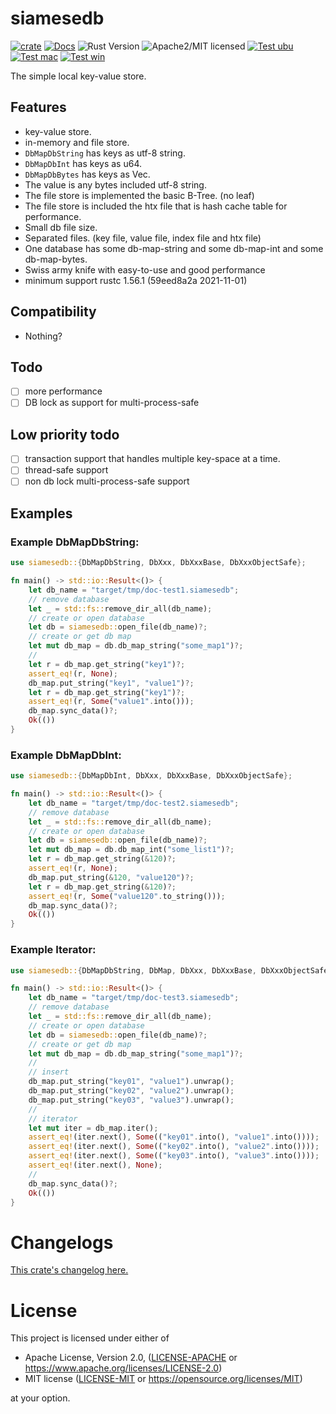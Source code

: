 # siamesedb

[![crate][crate-image]][crate-link]
[![Docs][docs-image]][docs-link]
![Rust Version][rustc-image]
![Apache2/MIT licensed][license-image]
[![Test ubu][test-ubuntu-image]][test-ubuntu-link]
[![Test mac][test-windows-image]][test-windows-link]
[![Test win][test-macos-image]][test-macos-link]

The simple local key-value store.

## Features

- key-value store.
- in-memory and file store.
- `DbMapDbString` has keys as utf-8 string.
- `DbMapDbInt` has keys as u64.
- `DbMapDbBytes` has keys as Vec<u8>.
- The value is any bytes included utf-8 string.
- The file store is implemented the basic B-Tree. (no leaf)
- The file store is included the htx file that is hash cache table for performance.
- Small db file size.
- Separated files. (key file, value file, index file and htx file)
- One database has some db-map-string and some db-map-int and some db-map-bytes.
- Swiss army knife with easy-to-use and good performance
- minimum support rustc 1.56.1 (59eed8a2a 2021-11-01)

## Compatibility

- Nothing?

## Todo

- [ ] more performance
- [ ] DB lock as support for multi-process-safe

## Low priority todo

- [ ] transaction support that handles multiple key-space at a time.
- [ ] thread-safe support
- [ ] non db lock multi-process-safe support

## Examples

### Example DbMapDbString:

```rust
use siamesedb::{DbMapDbString, DbXxx, DbXxxBase, DbXxxObjectSafe};

fn main() -> std::io::Result<()> {
    let db_name = "target/tmp/doc-test1.siamesedb";
    // remove database
    let _ = std::fs::remove_dir_all(db_name);
    // create or open database
    let db = siamesedb::open_file(db_name)?;
    // create or get db map
    let mut db_map = db.db_map_string("some_map1")?;
    //
    let r = db_map.get_string("key1")?;
    assert_eq!(r, None);
    db_map.put_string("key1", "value1")?;
    let r = db_map.get_string("key1")?;
    assert_eq!(r, Some("value1".into()));
    db_map.sync_data()?;
    Ok(())
}
```

### Example DbMapDbInt:

```rust
use siamesedb::{DbMapDbInt, DbXxx, DbXxxBase, DbXxxObjectSafe};

fn main() -> std::io::Result<()> {
    let db_name = "target/tmp/doc-test2.siamesedb";
    // remove database
    let _ = std::fs::remove_dir_all(db_name);
    // create or open database
    let db = siamesedb::open_file(db_name)?;
    let mut db_map = db.db_map_int("some_list1")?;
    let r = db_map.get_string(&120)?;
    assert_eq!(r, None);
    db_map.put_string(&120, "value120")?;
    let r = db_map.get_string(&120)?;
    assert_eq!(r, Some("value120".to_string()));
    db_map.sync_data()?;
    Ok(())
}
```

### Example Iterator:

```rust
use siamesedb::{DbMapDbString, DbMap, DbXxx, DbXxxBase, DbXxxObjectSafe};

fn main() -> std::io::Result<()> {
    let db_name = "target/tmp/doc-test3.siamesedb";
    // remove database
    let _ = std::fs::remove_dir_all(db_name);
    // create or open database
    let db = siamesedb::open_file(db_name)?;
    // create or get db map
    let mut db_map = db.db_map_string("some_map1")?;
    //
    // insert
    db_map.put_string("key01", "value1").unwrap();
    db_map.put_string("key02", "value2").unwrap();
    db_map.put_string("key03", "value3").unwrap();
    //
    // iterator
    let mut iter = db_map.iter();
    assert_eq!(iter.next(), Some(("key01".into(), "value1".into())));
    assert_eq!(iter.next(), Some(("key02".into(), "value2".into())));
    assert_eq!(iter.next(), Some(("key03".into(), "value3".into())));
    assert_eq!(iter.next(), None);
    //
    db_map.sync_data()?;
    Ok(())
}
```

# Changelogs

[This crate's changelog here.](https://github.com/aki-akaguma/siamesedb/blob/main/CHANGELOG.md)

# License

This project is licensed under either of

 * Apache License, Version 2.0, ([LICENSE-APACHE](LICENSE-APACHE) or
   https://www.apache.org/licenses/LICENSE-2.0)
 * MIT license ([LICENSE-MIT](LICENSE-MIT) or
   https://opensource.org/licenses/MIT)

at your option.

[//]: # (badges)

[crate-image]: https://img.shields.io/crates/v/siamesedb.svg
[crate-link]: https://crates.io/crates/siamesedb
[docs-image]: https://docs.rs/siamesedb/badge.svg
[docs-link]: https://docs.rs/siamesedb/
[rustc-image]: https://img.shields.io/badge/rustc-1.56+-blue.svg
[license-image]: https://img.shields.io/badge/license-Apache2.0/MIT-blue.svg
[test-ubuntu-image]: https://github.com/aki-akaguma/siamesedb/actions/workflows/test-ubuntu.yml/badge.svg
[test-ubuntu-link]: https://github.com/aki-akaguma/siamesedb/actions/workflows/test-ubuntu.yml
[test-macos-image]: https://github.com/aki-akaguma/siamesedb/actions/workflows/test-macos.yml/badge.svg
[test-macos-link]: https://github.com/aki-akaguma/siamesedb/actions/workflows/test-macos.yml
[test-windows-image]: https://github.com/aki-akaguma/siamesedb/actions/workflows/test-windows.yml/badge.svg
[test-windows-link]: https://github.com/aki-akaguma/siamesedb/actions/workflows/test-windows.yml
